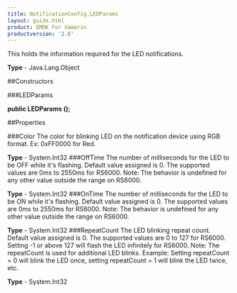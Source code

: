 ```yaml
---
title: NotificationConfig.LEDParams
layout: guide.html
product: EMDK For Xamarin 
productversion: '2.6' 
---
```

This holds the information required for the LED notifications.

**Type** - Java.Lang.Object

##Constructors

###LEDParams

**public LEDParams ();**


        

##Properties

###Color
The color for blinking LED on the notification device using RGB format. Ex: 0xFF0000 for Red.

**Type** - System.Int32
###OffTime
The number of milliseconds for the LED to be OFF while it's flashing. Default value assigned is 0. The supported values are 0ms to 2550ms for RS6000. Note: The behavior is undefined for any other value outside the range on RS6000.

**Type** - System.Int32
###OnTime
The number of milliseconds for the LED to be ON while it's flashing. Default value assigned is 0. The supported values are 0ms to 2550ms for RS6000. Note: The behavior is undefined for any other value outside the range on RS6000.


**Type** - System.Int32
###RepeatCount
The LED blinking repeat count. Default value assigned is 0. The supported values are 0 to 127 for RS6000. Setting -1 or above 127 will flash the LED infinitely for RS6000. Note: The repeatCount is used for additional LED blinks. Example: Setting repeatCount = 0 will blink the LED once, setting repeatCount = 1 will blink the LED twice, etc.


**Type** - System.Int32

